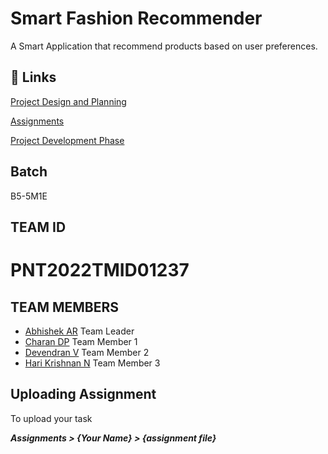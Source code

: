 # Smart Fashion Recommender

A Smart Application that recommend products based on user preferences.

## 🔗 Links

[Project Design and Planning](https://github.com/IBM-EPBL/IBM-Project-5252-1658752657/tree/main/Project%20Design%20%26%20Planning)

[Assignments](https://github.com/IBM-EPBL/IBM-Project-5252-1658752657/tree/main/Assignments)

[Project Development Phase](https://github.com/IBM-EPBL/IBM-Project-5252-1658752657/tree/main/Project%20Development%20Phase)

## Batch

B5-5M1E

## TEAM ID 

# PNT2022TMID01237

## TEAM MEMBERS

- [Abhishek AR](https://github.com/abhishekar10) Team Leader
- [Charan DP](https://github.com/charanpy) Team Member 1 
- [Devendran V](https://github.com/vemuladevendran) Team Member 2
- [Hari Krishnan N](https://github.com/harikrishnanvemula) Team Member 3 

## Uploading Assignment

To upload your task

<b><i>Assignments > {Your Name} > {assignment file}<i></b>
